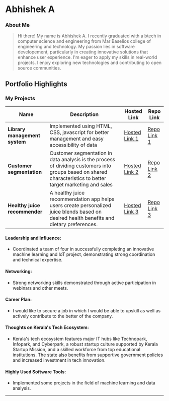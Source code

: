 # Abhishek A

### About Me

> Hi there! My name is Abhishek A. I recently graduated with a btech in computer science and engineering from Mar Baselios college
 of engineering and technology. My passion lies in software developement, particularly in creating innovative solutions that
 enhance user experience. I'm eager to apply my skills in real-world projects. I enjoy exploring new technologies and contributing
 to open source communities.


## Portfolio Highlights

### My Projects

| Name                | Description                                                               | Hosted Link                              | Repo Link                                                      |
|---------------------|---------------------------------------------------------------------------|------------------------------------------|----------------------------------------------------------------|
| **Library management system**  | Implemented using HTML, CSS, javascript for better management and easy accessibility of data                                             | [Hosted Link 1](https://example.com)    | [Repo Link 1](https://github.com/aabhi04/library)             |
| **Customer segmentation**  | Customer segmentation in data analysis is the process of dividing customers into groups based on shared characteristics to better target marketing and sales                                              | [Hosted Link 2](https://example.com)    | [Repo Link 2](https://github.com/aabhi04/custseg)             |
| **Healthy juice recommender**  | A healthy juice recommendation app helps users create personalized juice blends based on desired health benefits and dietary preferences.                                             | [Hosted Link 3](https://example.com)    | [Repo Link 3](https://github.com/Navneeth7/Healthy-Juice-Recommendation-System-using-Real-Time-Fruit-Detection-using-YOLOv8-and-Python-Flask?tab=readme-ov-file#healthy-juice-recommendation-system-using-real-time-fruit-detection-using-yolov8-and-python-flask)             |

#### Leadership and Influence:

- Coordinated a team of four in successfully completing an innovative machine learning and IoT project, demonstrating strong coordination and technical expertise.
#### Networking:

- Strong networking skills demonstrated through active participation in webinars and other meets.

#### Career Plan:

- I would like to secure a job in which I would be able to upskill as well as actively contribute to the better of the company.
#### Thoughts on Kerala's Tech Ecosystem:

- Kerala's tech ecosystem features major IT hubs like Technopark, Infopark, and Cyberpark, a robust startup culture supported by Kerala Startup Mission, and a skilled workforce from top educational institutions. The state also benefits from supportive government policies and increased investment in tech innovation.


#### Highly Used Software Tools:

- Implemented some projects in the field of machine learning and data analysis.

---
